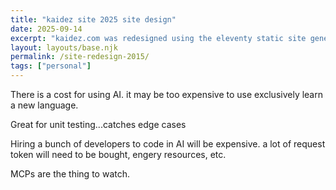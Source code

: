 ```yaml
---
title: "kaidez site 2025 site design"
date: 2025-09-14
excerpt: "kaidez.com was redesigned using the eleventy static site generator. It was built using with Claude AI integrated inside Visual Studio Code."
layout: layouts/base.njk
permalink: /site-redesign-2015/
tags: ["personal"]
---
```


There is a cost for using AI. it may be too expensive to use exclusively learn a new language.

Great for unit testing...catches edge cases

Hiring a bunch of developers to code in AI will be expensive. a lot of request token will need to be bought, engery resources, etc.

MCPs are the thing to watch.